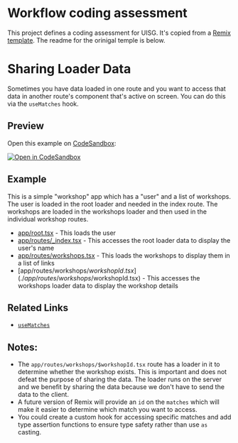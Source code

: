 # Workflow coding assessment

This project defines a coding assessment for UISG. It's copied from a [Remix template](https://github.com/remix-run/examples/tree/main/sharing-loader-data). The readme for the orinigal temple is below. 

# Sharing Loader Data

Sometimes you have data loaded in one route and you want to access that data in another route's component that's active on screen. You can do this via the `useMatches` hook.

## Preview

Open this example on [CodeSandbox](https://codesandbox.com):

[![Open in CodeSandbox](https://codesandbox.io/static/img/play-codesandbox.svg)](https://codesandbox.io/s/github/remix-run/examples/tree/main/sharing-loader-data)

## Example

This is a simple "workshop" app which has a "user" and a list of workshops. The user is loaded in the root loader and needed in the index route. The workshops are loaded in the workshops loader and then used in the individual workshop routes.

- [app/root.tsx](./app/root.tsx) - This loads the user
- [app/routes/\_index.tsx](./app/routes/_index.tsx) - This accesses the root loader data to display the user's name
- [app/routes/workshops.tsx](./app/routes/workshops.tsx) - This loads the workshops to display them in a list of links
- [app/routes/workshops/$workshopId.tsx](./app/routes/workshops/$workshopId.tsx) - This accesses the workshops loader data to display the workshop details

## Related Links

- [`useMatches`](https://remix.run/hooks/use-matches)

## Notes:

- The `app/routes/workshops/$workshopId.tsx` route has a loader in it to determine whether the workshop exists. This is important and does not defeat the purpose of sharing the data. The loader runs on the server and we benefit by sharing the data because we don't have to send the data to the client.
- A future version of Remix will provide an `id` on the `matches` which will make it easier to determine which match you want to access.
- You could create a custom hook for accessing specific matches and add type assertion functions to ensure type safety rather than use `as` casting.
